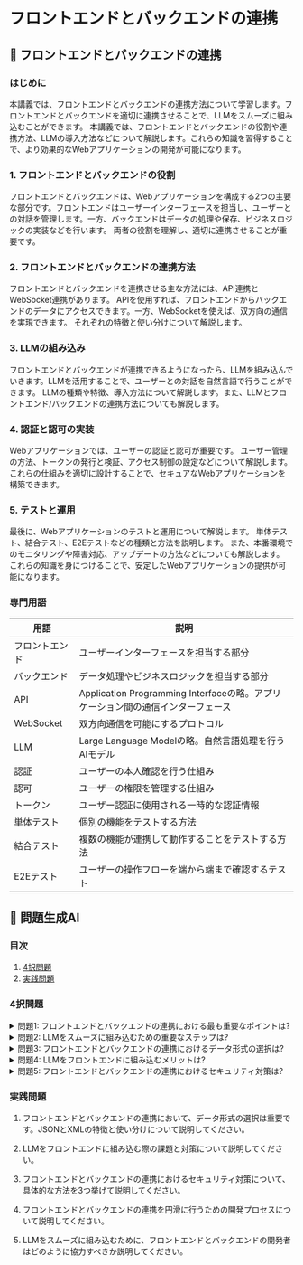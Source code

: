 # フロントエンドとバックエンドの連携

## 📝 フロントエンドとバックエンドの連携

<a id="introduction"></a>
### はじめに

本講義では、フロントエンドとバックエンドの連携方法について学習します。フロントエンドとバックエンドを適切に連携させることで、LLMをスムーズに組み込むことができます。
本講義では、フロントエンドとバックエンドの役割や連携方法、LLMの導入方法などについて解説します。これらの知識を習得することで、より効果的なWebアプリケーションの開発が可能になります。

<a id="topic1"></a>
### 1. フロントエンドとバックエンドの役割

フロントエンドとバックエンドは、Webアプリケーションを構成する2つの主要な部分です。フロントエンドはユーザーインターフェースを担当し、ユーザーとの対話を管理します。一方、バックエンドはデータの処理や保存、ビジネスロジックの実装などを行います。
両者の役割を理解し、適切に連携させることが重要です。

<a id="topic2"></a>
### 2. フロントエンドとバックエンドの連携方法

フロントエンドとバックエンドを連携させる主な方法には、API連携とWebSocket連携があります。
APIを使用すれば、フロントエンドからバックエンドのデータにアクセスできます。一方、WebSocketを使えば、双方向の通信を実現できます。
それぞれの特徴と使い分けについて解説します。

<a id="topic3"></a>
### 3. LLMの組み込み

フロントエンドとバックエンドが連携できるようになったら、LLMを組み込んでいきます。LLMを活用することで、ユーザーとの対話を自然言語で行うことができます。
LLMの種類や特徴、導入方法について解説します。また、LLMとフロントエンド/バックエンドの連携方法についても解説します。

<a id="topic4"></a>
### 4. 認証と認可の実装

Webアプリケーションでは、ユーザーの認証と認可が重要です。
ユーザー管理の方法、トークンの発行と検証、アクセス制御の設定などについて解説します。
これらの仕組みを適切に設計することで、セキュアなWebアプリケーションを構築できます。

<a id="topic5"></a>
### 5. テストと運用

最後に、Webアプリケーションのテストと運用について解説します。
単体テスト、結合テスト、E2Eテストなどの種類と方法を説明します。
また、本番環境でのモニタリングや障害対応、アップデートの方法などについても解説します。
これらの知識を身につけることで、安定したWebアプリケーションの提供が可能になります。

<a id="glossary"></a>
### 専門用語

| 用語 | 説明 |
| --- | --- |
| フロントエンド | ユーザーインターフェースを担当する部分 |
| バックエンド | データ処理やビジネスロジックを担当する部分 |
| API | Application Programming Interfaceの略。アプリケーション間の通信インターフェース |
| WebSocket | 双方向通信を可能にするプロトコル |
| LLM | Large Language Modelの略。自然言語処理を行うAIモデル |
| 認証 | ユーザーの本人確認を行う仕組み |
| 認可 | ユーザーの権限を管理する仕組み |
| トークン | ユーザー認証に使用される一時的な認証情報 |
| 単体テスト | 個別の機能をテストする方法 |
| 結合テスト | 複数の機能が連携して動作することをテストする方法 |
| E2Eテスト | ユーザーの操作フローを端から端まで確認するテスト |

## 📝 問題生成AI

<a id="introduction"></a>
### 目次
1. [4択問題](#multiple-choice-questions)
2. [実践問題](#practical-problems)

<a id="multiple-choice-questions"></a>
### 4択問題

<details>
<summary>問題1: フロントエンドとバックエンドの連携における最も重要なポイントは?</summary>

- a. 両者の通信プロトコルの統一
- b. バックエンドの処理速度の最適化
- c. フロントエンドのデザインの美しさ
- d. 両者の開発者の協力体制

<details>
<summary>回答と解説</summary>

回答: a. 両者の通信プロトコルの統一

フロントエンドとバックエンドの連携において、最も重要なのは両者の通信プロトコルを統一することです。これにより、データの送受信が円滑に行え、スムーズな連携が可能になります。
> "フロントエンドとバックエンドの連携では、通信プロトコルの統一が最も重要なポイントです。これにより、データのやり取りが適切に行えるようになります。" - 講義資料より
</details>
</details>

<details>
<summary>問題2: LLMをスムーズに組み込むための重要なステップは?</summary>

- a. LLMのモデルの選定
- b. LLMの学習パラメータの設定
- c. LLMとフロントエンドの連携
- d. a, b, cすべて

<details>
<summary>回答と解説</summary>

回答: d. a, b, cすべて

LLMをスムーズに組み込むためには、LLMのモデルの選定、学習パラメータの設定、そしてフロントエンドとの連携が重要なステップです。これらを適切に行うことで、LLMをスムーズに組み込むことができます。
> "LLMをスムーズに組み込むには、モデルの選定、パラメータの設定、フロントエンドとの連携の3つのステップが重要です。" - 講義資料より
</details>
</details>

<details>
<summary>問題3: フロントエンドとバックエンドの連携におけるデータ形式の選択は?</summary>

- a. JSONが最適
- b. XMLが最適
- c. a, bどちらでも可
- d. 状況によって異なる

<details>
<summary>回答と解説</summary>

回答: d. 状況によって異なる

フロントエンドとバックエンドの連携におけるデータ形式の選択は、状況によって異なります。JSONやXMLなど、さまざまなデータ形式がありますが、使用するライブラリやシステムの特性に合わせて、最適なデータ形式を選択する必要があります。
> "フロントエンドとバックエンドの連携におけるデータ形式の選択は、状況によって異なります。JSONやXMLなど、さまざまな選択肢がありますが、それぞれのメリットやデメリットを考慮し、最適なものを選ぶ必要があります。" - 講義資料より
</details>
</details>

<details>
<summary>問題4: LLMをフロントエンドに組み込むメリットは?</summary>

- a. ユーザーエクスペリエンスの向上
- b. 開発工数の削減
- c. セキュリティの強化
- d. a, bの両方

<details>
<summary>回答と解説</summary>

回答: d. a, bの両方

LLMをフロントエンドに組み込むことで、ユーザーエクスペリエンスの向上と開発工数の削減の両方が期待できます。LLMによる自然言語処理機能を活用することで、ユーザーの操作性が向上し、開発者の負担も軽減されます。
> "LLMをフロントエンドに組み込むことで、ユーザーエクスペリエンスの向上と開発工数の削減の両方が期待できます。" - 講義資料より
</details>
</details>

<details>
<summary>問題5: フロントエンドとバックエンドの連携におけるセキュリティ対策は?</summary>

- a. トークン認証
- b. SSL/TLSの使用
- c. CSRF対策
- d. a, b, cすべて

<details>
<summary>回答と解説</summary>

回答: d. a, b, cすべて

フロントエンドとバックエンドの連携におけるセキュリティ対策としては、トークン認証、SSL/TLSの使用、CSRF対策などが重要です。これらの対策を組み合わせることで、セキュリティを強化することができます。
> "フロントエンドとバックエンドの連携におけるセキュリティ対策には、トークン認証、SSL/TLSの使用、CSRF対策などが必要です。これらの対策を組み合わせることで、セキュリティを強化できます。" - 講義資料より
</details>
</details>

<a id="practical-problems"></a>
### 実践問題

1. フロントエンドとバックエンドの連携において、データ形式の選択は重要です。JSONとXMLの特徴と使い分けについて説明してください。

2. LLMをフロントエンドに組み込む際の課題と対策について説明してください。

3. フロントエンドとバックエンドの連携におけるセキュリティ対策について、具体的な方法を3つ挙げて説明してください。

4. フロントエンドとバックエンドの連携を円滑に行うための開発プロセスについて説明してください。

5. LLMをスムーズに組み込むために、フロントエンドとバックエンドの開発者はどのように協力すべきか説明してください。